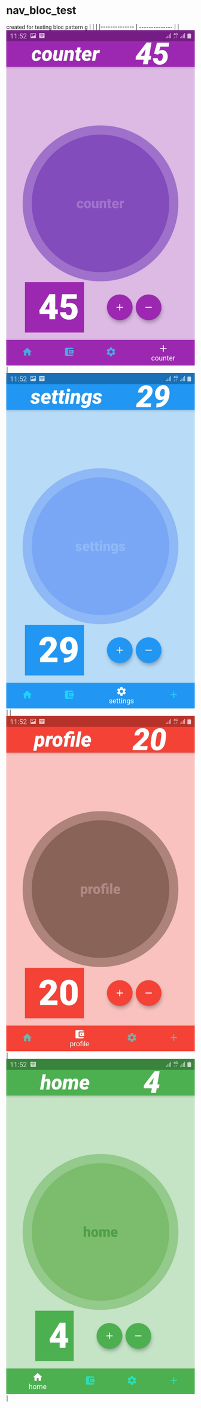 # nav_bloc_test

created for testing bloc pattern g
|   |   | 
|-------------- | -------------- | 
| ![screen](a.jpeg)    | ![screen](b.jpeg)     | 
| ![screen](c.jpeg)    | ![screen](d.jpeg)     | 

